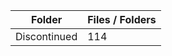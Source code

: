 | Folder       |   Files / Folders |
|--------------|-------------------|
| Discontinued |               114 |